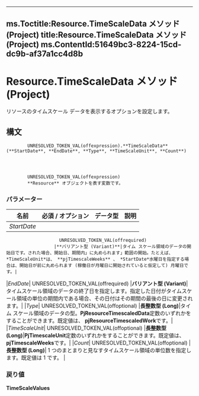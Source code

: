 

---
ms.Toctitle:Resource.TimeScaleData メソッド (Project)
title:Resource.TimeScaleData メソッド (Project)
ms.ContentId:51649bc3-8224-15cd-dc9b-af37a1cc4d8b
---
# Resource.TimeScaleData メソッド (Project)




リソースのタイムスケール データを表示するオプションを設定します。

## 構文

            UNRESOLVED_TOKEN_VAL(offexpression).**TimeScaleData**(**StartDate**, **EndDate**, **Type**, **TimeScaleUnit**, **Count**)




            UNRESOLVED_TOKEN_VAL(offexpression)
            **Resource** オブジェクトを表す変数です。

### パラメーター

|**名前**|**必須 / オプション**|**データ型**|**説明**|
|---|---|---|---|
|*StartDate*|
                        UNRESOLVED_TOKEN_VAL(offrequired)
                      |**バリアント型 (Variant)**|タイム スケール領域のデータの開始日です。された場合、開始日、期間内」に丸められます」範囲の開始。たとえば、 *TimeScaleUnit*は、 **pjTimescaleWeeks** 、 *StartDate*水曜日を指定する場合は、開始日が前に丸められます (稼働日が月曜日に開始されていると仮定して) 月曜日です。|
|*EndDate*|
                        UNRESOLVED_TOKEN_VAL(offrequired)
                      |**バリアント型 (Variant)**|タイムスケール領域のデータの終了日を指定します。指定した日付がタイムスケール領域の単位の期間内である場合、その日付はその期間の最後の日に変更されます。|
|*Type*|
                        UNRESOLVED_TOKEN_VAL(offoptional)
                      |**長整数型 (Long)**|タイム スケール領域のデータの型。**PjResourceTimescaledData**定数のいずれかをすることができます。既定値は、 **pjResourceTimescaledWork**です。|
|*TimeScaleUnit*|
                        UNRESOLVED_TOKEN_VAL(offoptional)
                      |**長整数型 (Long)**|**PjTimescaleUnit**定数のいずれかをすることができます。既定値は、 **pjTimescaleWeeks**です。|
|*Count*|
                        UNRESOLVED_TOKEN_VAL(offoptional)
                      |**長整数型 (Long)**|
            1 つのまとまりと見なすタイムスケール領域の単位数を指定します。既定値は 1 です。
|



### 戻り値
**TimeScaleValues**






